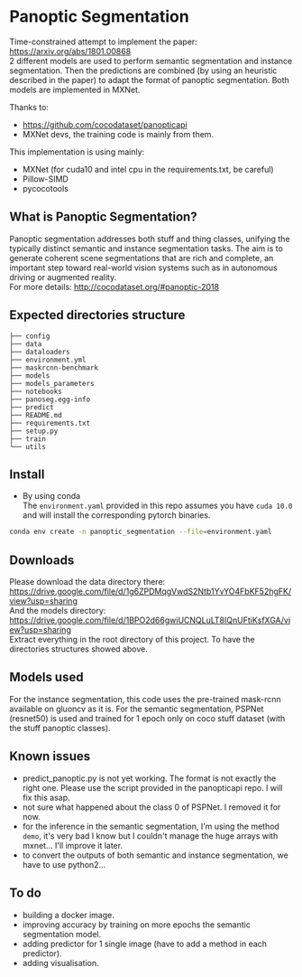 # Panoptic Segmentation
Time-constrained attempt to implement the paper: https://arxiv.org/abs/1801.00868  
2 different models are used to perform semantic segmentation and instance segmentation. 
Then the predictions are combined (by using an heuristic described in the paper) to adapt the format
of panoptic segmentation. Both models are implemented in MXNet.

Thanks to:
- https://github.com/cocodataset/panopticapi
- MXNet devs, the training code is mainly from them.

This implementation is using mainly:
- MXNet (for cuda10 and intel cpu in the requirements.txt, be careful)
- Pillow-SIMD
- pycocotools


## What is Panoptic Segmentation?
Panoptic segmentation addresses both stuff and thing classes, unifying the typically distinct semantic 
and instance segmentation tasks. The aim is to generate coherent scene segmentations 
that are rich and complete, an important step toward real-world vision systems such as in 
autonomous driving or augmented reality.  
For more details: http://cocodataset.org/#panoptic-2018

## Expected directories structure
```
├── config
├── data
├── dataloaders
├── environment.yml
├── maskrcnn-benchmark
├── models
├── models_parameters
├── notebooks
├── panoseg.egg-info
├── predict
├── README.md
├── requirements.txt
├── setup.py
├── train
└── utils
```

## Install
* By using conda  
The `environment.yaml` provided in this repo assumes you have `cuda 10.0` and will install the 
corresponding pytorch binaries.
```bash
conda env create -n panoptic_segmentation --file=environment.yaml
``` 

## Downloads
Please download the data directory there: https://drive.google.com/file/d/1g6ZPDMqgVwdS2Ntb1YvYO4FbKF52hgFK/view?usp=sharing  
And the models directory: https://drive.google.com/file/d/1BPO2d66gwiUCNQLuLT8IQnUFtiKsfXGA/view?usp=sharing  
Extract everything in the root directory of this project. To have the directories structures showed above.

## Models used
For the instance segmentation, this code uses the pre-trained mask-rcnn available on gluoncv as it is.
For the semantic segmentation, PSPNet (resnet50) is used and trained for 1 epoch only on coco stuff dataset (with the stuff panoptic classes).

## Known issues
- predict_panoptic.py is not yet working. The format is not exactly the right one. Please use the script
provided in the panopticapi repo. I will fix this asap.
- not sure what happened about the class 0 of PSPNet. I removed it for now.
- for the inference in the semantic segmentation, I'm using the method `demo`, 
it's very bad I know but I couldn't manage the huge arrays with mxnet... I'll improve it later.
- to convert the outputs of both semantic and instance segmentation, we have to use python2...


## To do
- building a docker image.
- improving accuracy by training on more epochs the semantic segmentation model.
- adding predictor for 1 single image (have to add a method in each predictor).
- adding visualisation.
